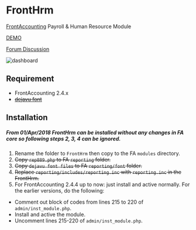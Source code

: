 # FrontHrm
[FrontAccounting](http://frontaccounting.com/) Payroll & Human Resource Module

[DEMO](http://notrinos.com/fa/index.php)

[Forum Discussion](http://frontaccounting.com/punbb/viewtopic.php?id=6860)

![dashboard](http://notrinos.com/misc/dashboard.jpg)

Requirement
-----------
- FrontAccounting 2.4.x
- ~~[dejavu font](http://frontaccounting.com/wb3/modules/download_gallery/dlc.php?file=57)~~

Installation
------------
##### From 01/Apr/2018 FrontHrm can be installed without any changes in FA core so following steps 2, 3, 4 can be ignored.
1. Rename the folder to `FrontHrm` then copy to the FA `modules` directory.
2. ~~Copy `rep889.php` to FA `reporting` folder.~~
3. ~~Copy `dejavu font files` to FA `reporting/font` folder.~~
4. ~~Replace `reporting/includes/reporting.inc` with `reporting.inc` in the FrontHrm.~~
5. For FrontAccounting 2.4.4 up to now: just install and active normally. For the earlier versions, do the following:

- Comment out block of codes from lines 215 to 220 of `admin/inst_module.php`.
- Install and active the module.
- Uncomment lines 215-220 of `admin/inst_module.php`.
